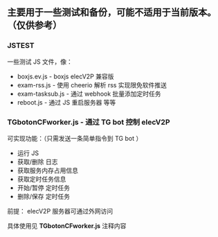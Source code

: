 ## 主要用于一些测试和备份，可能不适用于当前版本。（仅供参考）

### JSTEST

一些测试 JS 文件，像：
- boxjs.ev.js \- boxjs elecV2P 兼容版
- exam-rss.js \- 使用 cheerio 解析 rss 实现限免软件推送
- exam-tasksub.js \- 通过 webhook 批量添加定时任务
- reboot.js \- 通过 JS 重启服务器
等等

### TGbotonCFworker.js - 通过 TG bot 控制 elecV2P

可实现功能：（只需发送一条简单指令到 TG bot ）
- 运行 JS
- 获取/删除 日志
- 获取服务内存占用信息
- 获取定时任务信息
- 开始/暂停 定时任务
- 删除/保存 定时任务

前提： elecV2P 服务器可通过外网访问

具体使用见 **TGbotonCFworker.js** 注释内容